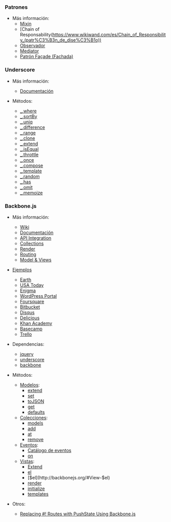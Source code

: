 ### Patrones

- Más información:
    - [Mixin](https://www.wikiwand.com/es/Mixin)
    - [Chain of Responsability(https://www.wikiwand.com/es/Chain_of_Responsibility_(patr%C3%B3n_de_dise%C3%B1o))
    - [Observador](https://www.wikiwand.com/es/Observer_(patr%C3%B3n_de_dise%C3%B1o))
    - [Mediator](https://www.wikiwand.com/es/Mediator_(patr%C3%B3n_de_dise%C3%B1o))
    - [Patrón Façade (Fachada)](https://www.wikiwand.com/es/Iterador_(patr%C3%B3n_de_dise%C3%B1o))


### Underscore

- Más información:
    - [Documentación](http://underscorejs.org/)

- Métodos:
    - [_.where](http://underscorejs.org/#where)
    - [_.sortBy](http://underscorejs.org/#sortBy)
    - [_.uniq](http://underscorejs.org/#uniq)
    - [_.difference](http://underscorejs.org/#difference)
    - [_.range](http://underscorejs.org/#range)
    - [_.clone](http://underscorejs.org/#clone)
    - [_.extend](http://underscorejs.org/#extend)
    - [_.isEqual](http://underscorejs.org/#isEqual)
    - [_.throttle](http://underscorejs.org/#throttle)
    - [_.once](http://underscorejs.org/#once)
    - [_.compose](http://underscorejs.org/#compose)
    - [_.template](http://underscorejs.org/#template)
    - [_.random](http://underscorejs.org/#random)
    - [_.has](http://underscorejs.org/#has)
    - [_.omit](http://underscorejs.org/#omit)
    - [_.memoize](http://underscorejs.org/#memoize)


### Backbone.js

- Más información:
    - [Wiki](https://github.com/jashkenas/backbone/wiki/Tutorials%2C-blog-posts-and-example-sites)
    - [Documentación](http://backbonejs.org/)
    - [API Integration](http://backbonejs.org/#API-integration)
    - [Collections](http://backbonejs.org/#Model-Collections)
    - [Render](http://backbonejs.org/#View-rendering)
    - [Routing](http://backbonejs.org/#Routing)
    - [Model & Views](http://backbonejs.org/#Model-View-separation)

- [Ejemplos](http://backbonejs.org/#examples)
    - [Earth](http://earth.nullschool.net/#current/wind/surface/level/orthographic)
    - [USA Today](http://www.usatoday.com/)
    - [Enigma](http://enigma.io/)
    - [WordPress Portal](https://es.wordpress.com/)
    - [Foursquare](https://es.foursquare.com/)
    - [Bitbucket](https://bitbucket.org/)
    - [Disqus](https://disqus.com/)
    - [Delicious](https://delicious.com/)
    - [Khan Academy](https://www.khanacademy.org/)
    - [Basecamp](https://basecamp.com/)
    - [Trello](https://trello.com/)

- Dependencias:
    - [jquery](https://cdnjs.cloudflare.com/ajax/libs/jquery/1.11.3/jquery.min.js)
    - [underscore](https://cdnjs.cloudflare.com/ajax/libs/underscore.js/1.8.3/underscore-min.js)
    - [backbone](https://cdnjs.cloudflare.com/ajax/libs/backbone.js/1.2.3/backbone-min.js)

- Métodos:
    - [Modelos](http://backbonejs.org/#Model):
        - [extend](http://backbonejs.org/#Model-extend)
        - [set](http://backbonejs.org/#Model-set)
        - [toJSON](http://backbonejs.org/#Model-toJSON)
        - [get](http://backbonejs.org/#Model-get)
        - [defaults](http://backbonejs.org/#Model-defaults)
    - [Colecciones](http://backbonejs.org/#Collection):
        - [models](http://backbonejs.org/#Collection-models)
        - [add](http://backbonejs.org/#Collection-add)
        - [at](http://backbonejs.org/#Collection-at)
        - [remove](http://backbonejs.org/#Collection-remove)
    - [Eventos](http://backbonejs.org/#Events):
        - [Catálogo de eventos](http://backbonejs.org/#Events-catalog) 
        - [on](http://backbonejs.org/#Events-on)
    - [Vistas](http://backbonejs.org/#View):
        - [Extend](http://backbonejs.org/#View-extend)
        - [el](http://backbonejs.org/#View-el)
        - [$el](http://backbonejs.org/#View-$el)
        - [render](http://backbonejs.org/#View-render)
        - [initialize](http://backbonejs.org/#View-constructor)
        - [templates](http://backbonejs.org/#View-templates)

- Otros:
    - [Replacing #! Routes with PushState Using Backbone.js](http://artsy.github.io/blog/2012/06/25/replacing-hashbang-routes-with-pushstate/) 
